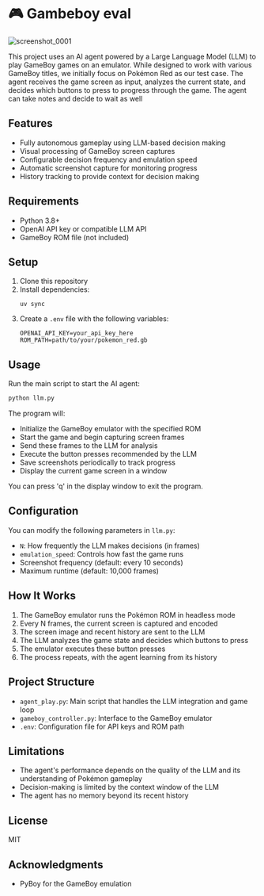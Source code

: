 # 🎮 Gambeboy eval

![screenshot_0001](https://github.com/user-attachments/assets/538ca2fb-38ab-4dad-84dc-eb236be90c0b)

This project uses an AI agent powered by a Large Language Model (LLM) to play GameBoy games on an emulator. While designed to work with various GameBoy titles, we initially focus on Pokémon Red as our test case. The agent receives the game screen as input, analyzes the current state, and decides which buttons to press to progress through the game. The agent can take notes and decide to wait as well

## Features

- Fully autonomous gameplay using LLM-based decision making
- Visual processing of GameBoy screen captures
- Configurable decision frequency and emulation speed
- Automatic screenshot capture for monitoring progress
- History tracking to provide context for decision making

## Requirements

- Python 3.8+
- OpenAI API key or compatible LLM API
- GameBoy ROM file (not included)

## Setup

1. Clone this repository
2. Install dependencies:
   ```
   uv sync
   ```
3. Create a `.env` file with the following variables:
   ```
   OPENAI_API_KEY=your_api_key_here
   ROM_PATH=path/to/your/pokemon_red.gb
   ```

## Usage

Run the main script to start the AI agent:


```bash
python llm.py
```


The program will:
- Initialize the GameBoy emulator with the specified ROM
- Start the game and begin capturing screen frames
- Send these frames to the LLM for analysis
- Execute the button presses recommended by the LLM
- Save screenshots periodically to track progress
- Display the current game screen in a window

You can press 'q' in the display window to exit the program.

## Configuration

You can modify the following parameters in `llm.py`:
- `N`: How frequently the LLM makes decisions (in frames)
- `emulation_speed`: Controls how fast the game runs
- Screenshot frequency (default: every 10 seconds)
- Maximum runtime (default: 10,000 frames)

## How It Works

1. The GameBoy emulator runs the Pokémon ROM in headless mode
2. Every N frames, the current screen is captured and encoded
3. The screen image and recent history are sent to the LLM
4. The LLM analyzes the game state and decides which buttons to press
5. The emulator executes these button presses
6. The process repeats, with the agent learning from its history

## Project Structure

- `agent_play.py`: Main script that handles the LLM integration and game loop
- `gameboy_controller.py`: Interface to the GameBoy emulator
- `.env`: Configuration file for API keys and ROM path

## Limitations

- The agent's performance depends on the quality of the LLM and its understanding of Pokémon gameplay
- Decision-making is limited by the context window of the LLM
- The agent has no memory beyond its recent history

## License

MIT

## Acknowledgments

- PyBoy for the GameBoy emulation
